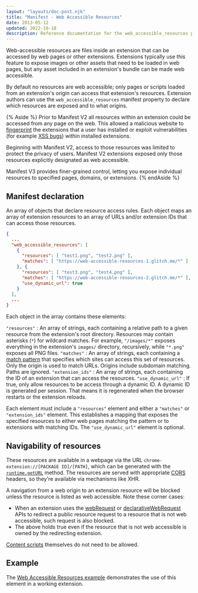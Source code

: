 ```yaml
---
layout: "layouts/doc-post.njk"
title: "Manifest - Web Accessible Resources"
date: 2013-05-12
updated: 2022-10-18
description: Reference documentation for the web_accessible_resources property of manifest.json.
---
```


Web-accessible resources are files inside an extension that can be accessed by web pages or other
extensions. Extensions typically use this feature to expose images or other assets that need to be
loaded in web pages, but any asset included in an extension's bundle can be made web accessible.

By default no resources are web accessible; only pages or scripts loaded from an extension's origin
can access that extension's resources. Extension authors can use the `web_accessible_resources`
manifest property to declare which resources are exposed and to what origins.

{% Aside %}
Prior to Manifest V2 all resources within an extension could be accessed from any page on the
web. This allowed a malicious website to [fingerprint][6] the extensions that a user has installed
or exploit vulnerabilities (for example [XSS bugs][7]) within installed extensions. 

Beginning with Manifest V2, access to those resources was limited to protect the privacy of users. Manifest V2
extensions exposed only those resources explicitly designated as web accessible.

Manifest V3 provides finer-grained control, letting you expose individual resources to specified
pages, domains, or extensions.
{% endAside %}


## Manifest declaration

An array of objects that declare resource access rules. Each object maps an array of
extension resources to an array of URLs and/or extension IDs that can access those resources.

```json
{
  ...
  "web_accessible_resources": [
    {
      "resources": [ "test1.png", "test2.png" ],
      "matches": [ "https://web-accessible-resources-1.glitch.me/*" ]
    }, {
      "resources": [ "test3.png", "test4.png" ],
      "matches": [ "https://web-accessible-resources-2.glitch.me/*" ],
      "use_dynamic_url": true
    }
  ],
  ...
}
```

Each object in the array contains these elements:

`"resources"`
: An array of strings, each containing a relative path to a given resource from the extension's root directory. Resources may contain asterisks (`*`) for wildcard matches. For example, `"/images/*"` exposes everything in the extension's `images/` directory, recursively, while `"*.png"` exposes all PNG files.
`"matches"`
: An array of strings, each containing a [match pattern](/docs/extensions/mv3/match_patterns/) that specifies which sites can access this set of resources. Only the origin is used to match URLs. Origins include subdomain matching. Paths are ignored. 
`"extension_ids"`
: An array of strings, each containing the ID of an extension that can access the resources.
`"use_dynamic_url"`
: If true, only allow resources to be access through a dynamic ID. A dynamic ID is generated per session. That means it is regenerated when the browser restarts or the extension reloads.

Each element must include a `"resources"` element and either a `"matches"` or `"extension_ids"` element. This establishes a mapping that exposes the specified resources to either web pages matching the pattern or to extensions with matching IDs. The `"use_dynamic_url"` element is optional.

## Navigability of resources

These resources are available in a webpage via the URL
`chrome-extension://[PACKAGE ID]/[PATH]`, which can be generated with the [`runtime.getURL`][1]
method. The resources are served with appropriate [CORS][2] headers, so they're available
via mechanisms like XHR.

A navigation from a web origin to an extension resource will be blocked unless the resource is
listed as web accessible. Note these corner cases:

- When an extension uses the [webRequest][3] or [declarativeWebRequest][4] APIs to redirect a public
  resource request to a resource that is not web accessible, such request is also blocked.
- The above holds true even if the resource that is not web accessible is owned by the redirecting
  extension.

[Content scripts][5] themselves do not need to be allowed.

## Example

The [Web Accessible Resources example][war-example] demonstrates the use of this element in a working extension.

[war-example]: https://github.com/GoogleChrome/chrome-extensions-samples/tree/main/api/web-accessible-resources
[1]: /docs/extensions/reference/extension/#method-getURL
[2]: https://www.w3.org/TR/cors/
[3]: /docs/extensions/reference/webRequest/
[4]: /docs/extensions/reference/declarativeWebRequest
[5]: /docs/extensions/mv3/content_scripts
[6]: https://en.wikipedia.org/wiki/Device_fingerprint
[7]: https://en.wikipedia.org/wiki/Cross-site_scripting
[8]: /docs/extensions/mv3/tabs#manifest_version
